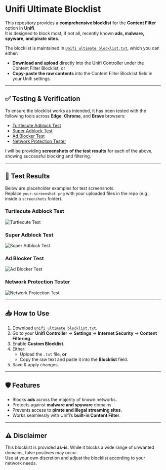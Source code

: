 # Unifi Ultimate Blocklist

This repository provides a **comprehensive blocklist** for the **Content Filter** option in **Unifi**.  
It is designed to block most, if not all, recently known **ads, malware, spyware, and pirate sites**.

The blocklist is maintained in [`Unifi ultimate blocklist.txt`](./Unifi%20ultimate%20blocklist.txt), which you can either:

- **Download and upload** directly into the Unifi Controller under the Content Filter Blocklist, or  
- **Copy-paste the raw contents** into the Content Filter Blocklist field in your Unifi settings.

---

## ✅ Testing & Verification

To ensure the blocklist works as intended, it has been tested with the following tools across **Edge**, **Chrome**, and **Brave** browsers:

- [Turtlecute Adblock Test](https://adblock.turtlecute.org/)  
- [Super Adblock Test](https://superadblocktest.com/)  
- [Ad Blocker Test](https://paileactivist.github.io/toolz/adblock.html)  
- [Network Protection Tester](https://itproexpert.com/network-protection-tester/)

I will be providing **screenshots of the test results** for each of the above, showing successful blocking and filtering.

---

## 📸 Test Results

Below are placeholder examples for test screenshots.  
Replace `your-screenshot.png` with your uploaded files in the repo (e.g., inside a `screenshots` folder).  

### Turtlecute Adblock Test
![Turtlecute Test](screenshots/turtlecute.png)

### Super Adblock Test
![Super Adblock Test](screenshots/superadblock.png)

### Ad Blocker Test
![Ad Blocker Test](screenshots/adblocker.png)

### Network Protection Tester
![Network Protection Test](screenshots/networkprotection.png)

---

## 📥 How to Use

1. Download [`Unifi ultimate blocklist.txt`](./Unifi%20ultimate%20blocklist.txt).  
2. Go to your **Unifi Controller** → **Settings** → **Internet Security** → **Content Filtering**.  
3. Enable **Custom Blocklist**.  
4. Either:
   - Upload the `.txt` file, **or**
   - Copy the raw text and paste it into the **Blocklist** field.  
5. Save & apply changes.

---

## 🛡️ Features

- Blocks **ads** across the majority of known networks.  
- Protects against **malware and spyware** domains.  
- Prevents access to **pirate and illegal streaming sites**.  
- Works seamlessly with Unifi’s **built-in Content Filter**.

---

## ⚠️ Disclaimer

This blocklist is provided **as-is**. While it blocks a wide range of unwanted domains, false positives may occur.  
Use at your own discretion and adjust the blocklist according to your network needs.
